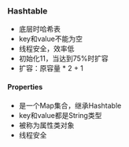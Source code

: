 ### Hashtable
- 底层时哈希表
- key和value不能为空
- 线程安全，效率低
- 初始化11，当达到75%时扩容
- 扩容：原容量 * 2 + 1

#### Properties
- 是一个Map集合，继承Hashtable
- key和value都是String类型
- 被称为属性类对象
- 线程安全